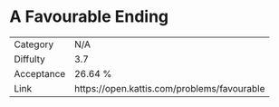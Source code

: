 # A Favourable Ending

<table>
    <tr>
        <td>Category</td>
        <td>N/A</td>
    </tr>
    <tr>
        <td>Diffulty</td>
        <td>3.7</td>
    </tr>
    <tr>
        <td>Acceptance</td>
        <td>26.64 %</td>
    </tr>
    <tr>
        <td>Link</td>
        <td>https://open.kattis.com/problems/favourable</td>
    </tr>
</table>